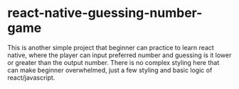 # react-native-guessing-number-game
This is another simple project that beginner can practice to learn react native, where the player can input preferred number and guessing is it lower or greater than the output number.
There is no complex styling here that can make beginner overwhelmed, just a few styling and basic logic of react/javascript.
